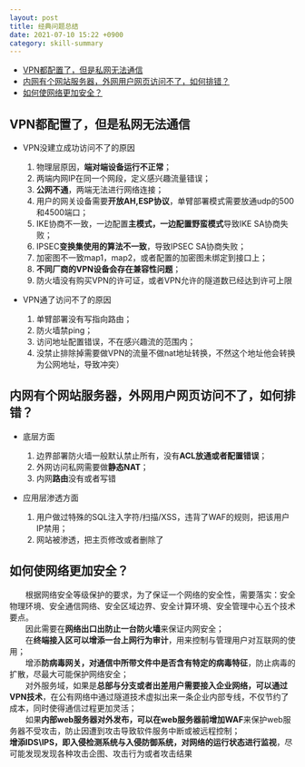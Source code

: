 ```yaml
---
layout: post
title: 经典问题总结
date: 2021-07-10 15:22 +0900
category: skill-summary
---
```

<!-- TOC -->

- [VPN都配置了，但是私网无法通信](#vpn都配置了但是私网无法通信)
- [内网有个网站服务器，外网用户网页访问不了，如何排错？](#内网有个网站服务器外网用户网页访问不了如何排错)
- [如何使网络更加安全？](#如何使网络更加安全)

<!-- /TOC -->
## VPN都配置了，但是私网无法通信

- VPN没建立成功访问不了的原因
  1. 物理层原因，**端对端设备运行不正常**；
  2. 两端内网IP在同一个网段，定义感兴趣流量错误；
  3. **公网不通**，两端无法进行网络连接；
  4. 用户的网关设备需要**开放AH,ESP协议**，单臂部署模式需要放通udp的500和4500端口；
  5. IKE协商不一致，一边配置**主模式，一边配置野蛮模式**导致IKE SA协商失败；
  6. IPSEC**变换集使用的算法不一致**，导致IPSEC SA协商失败；
  7. 加密图不一致map1，map2，或者配置的加密图未绑定到接口上；
  8. **不同厂商的VPN设备会存在兼容性问题**；
  9. 防火墙没有购买VPN的许可证，或者VPN允许的隧道数已经达到许可上限

- VPN通了访问不了的原因
  1. 单臂部署没有写指向路由；
  2. 防火墙禁ping；
  3. 访问地址配置错误，不在感兴趣流的范围内；
  4. 没禁止排除掉需要做VPN的流量不做nat地址转换，不然这个地址他会转换为公网地址，导致冲突）

## 内网有个网站服务器，外网用户网页访问不了，如何排错？

- 底层方面
  1. 边界部署防火墙一般默认禁止所有，没有**ACL放通或者配置错误**；
  2. 外网访问私网需要做**静态NAT**；
  3. 内网**路由**没有或者写错

- 应用层渗透方面
  1. 用户做过特殊的SQL注入字符/扫描/XSS，违背了WAF的规则，把该用户IP禁用；
  2. 网站被渗透，把主页修改或者删除了

## 如何使网络更加安全？

&ensp;&ensp;&ensp;&ensp;根据网络安全等级保护的要求，为了保证一个网络的安全性，需要落实：安全物理环境、安全通信网络、安全区域边界、安全计算环境、安全管理中心五个技术要点。  
&ensp;&ensp;&ensp;&ensp;因此需要在**网络出口出防止一台防火墙**来保证内网安全；  
&ensp;&ensp;&ensp;&ensp;在**终端接入区可以增添一台上网行为审计**，用来控制与管理用户对互联网的使用；  
&ensp;&ensp;&ensp;&ensp;增添**防病毒网关，对通信中所带文件中是否含有特定的病毒特征**，防止病毒的扩散，尽最大可能保护网络安全；  
&ensp;&ensp;&ensp;&ensp;对外服务域，如果是**总部与分支或者出差用户需要接入企业网络，可以通过VPN技术**，在公有网络中通过隧道技术虚拟出来一条企业内部专线，不仅节约了成本，同时使得通信过程更加灵活；  
&ensp;&ensp;&ensp;&ensp;如果**内部web服务器对外发布，可以在web服务器前增加WAF**来保护web服务器不受攻击，防止因遭到攻击导致软件服务中断或被远程控制；  
**增添IDS\IPS，即入侵检测系统与入侵防御系统，对网络的运行状态进行监视**，尽可能发现发现各种攻击企图、攻击行为或者攻击结果